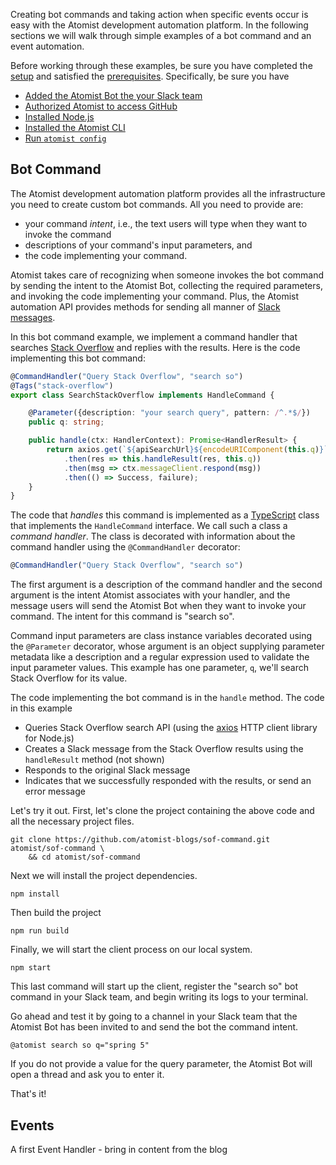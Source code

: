 Creating bot commands and taking action when specific events occur is
easy with the Atomist development automation platform.  In the
following sections we will walk through simple examples of a bot
command and an event automation.

Before working through these examples, be sure you have completed
the [setup][] and satisfied the [prerequisites][prereq].
Specifically, be sure you have

-   [Added the Atomist Bot the your Slack team][add-slack]
-   [Authorized Atomist to access GitHub][auth-github]
-   [Installed Node.js][install-node]
-   [Installed the Atomist CLI][install-cli]
-   [Run `atomist config`][atomist-config]

[setup]: ../setup.md (Atomist Setup)
[prereq]: prerequisites.md (Atomist Automation Prerequisites)
[add-slack]: ../setup.md#slack (Add Atomist to Slack)
[auth-github]: ../setup.md#github (Authorize Atomist in GitHub)
[install-node]: prerequisite.md#nodejs (Install Node.js)
[install-cli]: prerequisite.md#atomist-cli (Install the Atomist CLI)
[atomist-config]: prerequisite.md#github-token (Configure Atomist)

## Bot Command

The Atomist development automation platform provides all the
infrastructure you need to create custom bot commands.  All you need
to provide are:

-   your command _intent_, i.e., the text users will type when they
    want to invoke the command
-   descriptions of your command's input parameters, and
-   the code implementing your command.

Atomist takes care of recognizing when someone invokes the bot command
by sending the intent to the Atomist Bot, collecting the required
parameters, and invoking the code implementing your command.  Plus,
the Atomist automation API provides methods for sending all manner
of [Slack messages][slack].

In this bot command example, we implement a command handler that
searches [Stack Overflow][so] and replies with the results.  Here is
the code implementing this bot command:

```typescript
@CommandHandler("Query Stack Overflow", "search so")
@Tags("stack-overflow")
export class SearchStackOverflow implements HandleCommand {

    @Parameter({description: "your search query", pattern: /^.*$/})
    public q: string;

    public handle(ctx: HandlerContext): Promise<HandlerResult> {
        return axios.get(`${apiSearchUrl}${encodeURIComponent(this.q)}`)
            .then(res => this.handleResult(res, this.q))
            .then(msg => ctx.messageClient.respond(msg))
            .then(() => Success, failure);
    }
}
```

The code that _handles_ this command is implemented as
a [TypeScript][ts] class that implements the `HandleCommand`
interface.  We call such a class a _command handler_.  The class is
decorated with information about the command handler using the
`@CommandHandler` decorator:

```typescript
@CommandHandler("Query Stack Overflow", "search so")
```

The first argument is a description of the command handler and the
second argument is the intent Atomist associates with your handler,
and the message users will send the Atomist Bot when they want to
invoke your command.  The intent for this command is "search so".

Command input parameters are class instance variables decorated using
the `@Parameter` decorator, whose argument is an object supplying
parameter metadata like a description and a regular expression used to
validate the input parameter values.  This example has one parameter,
`q`, we'll search Stack Overflow for its value.

The code implementing the bot command is in the `handle` method.  The
code in this example

-   Queries Stack Overflow search API (using the [axios][] HTTP client
    library for Node.js)
-   Creates a Slack message from the Stack Overflow results using the
    `handleResult` method (not shown)
-   Responds to the original Slack message
-   Indicates that we successfully responded with the results, or send
    an error message

Let's try it out.  First, let's clone the project containing the above
code and all the necessary project files.

```
git clone https://github.com/atomist-blogs/sof-command.git atomist/sof-command \
    && cd atomist/sof-command
```

Next we will install the project dependencies.

```
npm install
```

Then build the project

```
npm run build
```

Finally, we will start the client process on our local system.

```
npm start
```

This last command will start up the client, register the "search so"
bot command in your Slack team, and begin writing its logs to your
terminal.

Go ahead and test it by going to a channel in your Slack team that the
Atomist Bot has been invited to and send the bot the command intent.

```
@atomist search so q="spring 5"
```

If you do not provide a value for the query parameter, the Atomist Bot
will open a thread and ask you to enter it.

That's it!

[slack]: slack.md (Atomist Automation Slack Messages)
[so]: https://stackoverflow.com/ (Stack Overflow)
[ts]: https://www.typescriptlang.org/ (TypeScript)
[axios]: https://www.npmjs.com/package/axios (Axios HTTP Client)

## Events

A first Event Handler - bring in content from the blog
